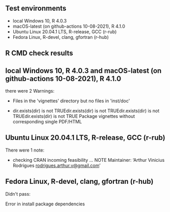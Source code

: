 ## Test environments
* local Windows 10, R 4.0.3
* macOS-latest (on github-actions 10-08-2021), R 4.1.0 
* Ubuntu Linux 20.04.1 LTS, R-release, GCC (r-rub)
* Fedora Linux, R-devel, clang, gfortran (r-hub)

## R CMD check results
## local Windows 10, R 4.0.3 and macOS-latest (on github-actions 10-08-2021), R 4.1.0 

there were 2 Warnings:

* Files in the 'vignettes' directory but no files in 'inst/doc'

* dir.exists(dir) is not TRUEdir.exists(dir) is not TRUEdir.exists(dir) is not TRUEdir.exists(dir) is not TRUE
  Package vignettes without corresponding single PDF/HTML  

## Ubuntu Linux 20.04.1 LTS, R-release, GCC (r-rub)

There were 1 note:

* checking CRAN incoming feasibility ... NOTE
Maintainer: ‘Arthur  Vinicius Rodrigues <rodrigues.arthur.v@gmail.com>’

## Fedora Linux, R-devel, clang, gfortran (r-hub)

Didn't pass:

Error in install package dependencies
